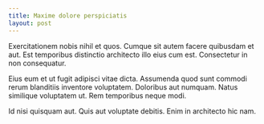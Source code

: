 ```yaml
---
title: Maxime dolore perspiciatis
layout: post
---
```

Exercitationem nobis nihil et quos. Cumque sit autem facere quibusdam et aut. Est temporibus distinctio architecto illo eius cum est. Consectetur in non consequatur.

Eius eum et ut fugit adipisci vitae dicta. Assumenda quod sunt commodi rerum blanditiis inventore voluptatem. Doloribus aut numquam. Natus similique voluptatem ut. Rem temporibus neque modi.

Id nisi quisquam aut. Quis aut voluptate debitis. Enim in architecto hic nam.
